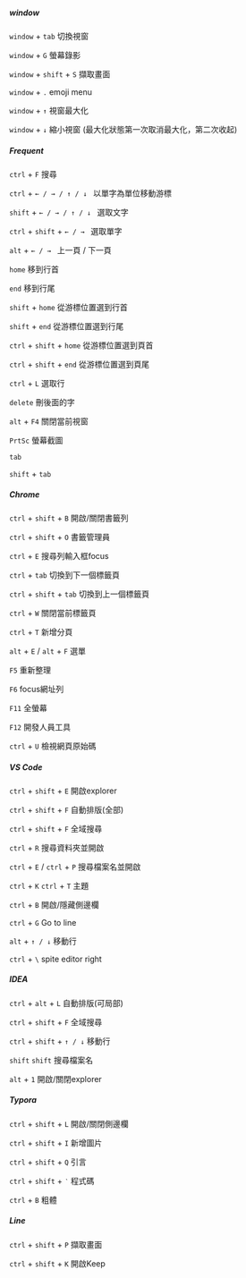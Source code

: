 ##### window

`window` + `tab` 切換視窗

`window` + `G` 螢幕錄影

`window` + `shift` + `S` 擷取畫面

`window` + `.` emoji menu

`window` + `↑` 視窗最大化

`window` + `↓` 縮小視窗 (最大化狀態第一次取消最大化，第二次收起)





##### Frequent

`ctrl` + `F` 搜尋

`ctrl` + `← / → / ↑ / ↓ ` 以單字為單位移動游標

`shift` + `← / → / ↑ / ↓ ` 選取文字

`ctrl` + `shift` + `← / → ` 選取單字

`alt` + `← / → ` 上一頁 / 下一頁

`home` 移到行首

`end` 移到行尾

`shift` + `home` 從游標位置選到行首

`shift` + `end` 從游標位置選到行尾

`ctrl` + `shift` + `home` 從游標位置選到頁首

`ctrl` + `shift` + `end` 從游標位置選到頁尾

`ctrl` + `L` 選取行

`delete` 刪後面的字

`alt` + `F4` 關閉當前視窗

`PrtSc` 螢幕截圖

`tab` 

`shift` + `tab` 





##### Chrome

`ctrl` + `shift` + `B` 開啟/關閉書籤列

`ctrl` + `shift` + `O` 書籤管理員

`ctrl` + `E` 搜尋列輸入框focus

`ctrl` + `tab` 切換到下一個標籤頁

`ctrl` + `shift` + `tab` 切換到上一個標籤頁

`ctrl` + `W` 關閉當前標籤頁

`ctrl` + `T` 新增分頁

`alt` + `E` / `alt` + `F` 選單

`F5` 重新整理

`F6` focus網址列

`F11` 全螢幕

`F12` 開發人員工具

`ctrl` + `U` 檢視網頁原始碼





##### VS Code

`ctrl` + `shift` + `E` 開啟explorer

`ctrl` + `shift` + `F` 自動排版(全部)

`ctrl` + `shift` + `F` 全域搜尋

`ctrl` + `R` 搜尋資料夾並開啟

`ctrl` + `E` / `ctrl` + `P` 搜尋檔案名並開啟

`ctrl` + `K`  `ctrl` + `T` 主題

`ctrl` + `B` 開啟/隱藏側邊欄

`ctrl` + `G` Go to line

`alt` + `↑ / ↓` 移動行

`ctrl` + `\` spite editor right





##### IDEA

`ctrl` + `alt` + `L` 自動排版(可局部)

`ctrl` + `shift` + `F` 全域搜尋

`ctrl` + `shift` + `↑ / ↓` 移動行

`shift`  `shift` 搜尋檔案名

`alt` + `1` 開啟/關閉explorer





##### Typora

`ctrl` + `shift` + `L` 開啟/關閉側邊欄

`ctrl` + `shift` + `I` 新增圖片

`ctrl` + `shift` + `Q` 引言

`ctrl` + `shift` + `‵` 程式碼

`ctrl` + `B` 粗體





##### Line

`ctrl` + `shift` + `P` 擷取畫面

`ctrl` + `shift` + `K` 開啟Keep

